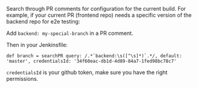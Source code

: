 Search through PR comments for configuration for the current build. 
For example, if your current PR (frontend repo) needs a specific version of the backend repo for e2e testing:

Add `backend: my-special-branch` in a PR comment. 

Then in your Jenkinsfile:
```
def branch = searchPR query: /.*`backend:\s([^\s]*)`.*/, default: 'master', credentialsId: '34f60eac-db1d-4d89-84a7-1fed98bc78c7'
```

`credentialsId` is your github token, make sure you have the right permissions. 



